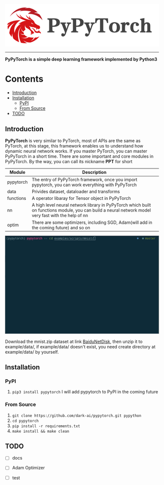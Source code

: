 ![PyPyTorch-Logo](./assets/imgs/pypytorch-logo.png)

---

**PyPyTorch is a simple deep learning framework implemented by Python3**

# Contents

* [Introduction](#introduction)
* [Installation](#installation)
  * [PyPI](#pypi)
  * [From Source](#from-source)
* [TODO](#todo)


## Introduction

**PyPyTorch** is very similar to PyTorch, most of APIs are the same as PyTorch, at this stage, this framework enables us to understand how dynamic neural network works. If you master PyTorch, you can master PyPyTorch in a short time. There are some important and core modules in PyPyTorch. By the way, you can call its nickname **PPT** for short

| Module    | Description                                                  |
| --------- | ------------------------------------------------------------ |
| pypytorch | The entry of PyPyTorch framework, once you import pypytorch, you can work everything with PyPyTorch |
| data      | Privides dataset, dataloader and transforms                  |
| functions | A operator libaray for Tensor object in PyPyTorch            |
| nn        | A high level neural network library in PyPyTorch which built on functions module, you can build a neural network model very fast with the help of nn |
| optim     | There are some optimizers, including SGD, Adam(will add in the coming future) and so on |

![pypytorch-run-mnist](./assets/gifs/pypytorch-run-mnist.gif)

Download the mnist.zip dataset at link [BaiduNetDisk](https://pan.baidu.com/s/1bfUBrjVqkHuunh4IsYW9EQ), then unzip it to example/data/, if example/data/ doesn't exist, you need create directory at example/data/ by yourself.

## Installation

### PyPI

1. `pip3 install pypytorch` I will add pypytorch to PyPI in the coming future

### From Source

1. `git clone https://github.com/dark-ai/pypytorch.git pypython`
2. `cd pypytorch`
3. `pip install -r requirements.txt`
4. `make install && make clean`



## TODO

+ [ ] docs

+ [ ] Adam Optimizer
+ [ ] test

